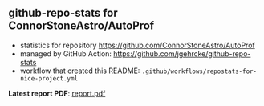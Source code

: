 ## github-repo-stats for ConnorStoneAstro/AutoProf

- statistics for repository https://github.com/ConnorStoneAstro/AutoProf
- managed by GitHub Action: https://github.com/jgehrcke/github-repo-stats
- workflow that created this README: `.github/workflows/repostats-for-nice-project.yml`

**Latest report PDF**: [report.pdf](https://github.com/ConnorStoneAstro/AutoProf/raw/github-repo-stats/ConnorStoneAstro/AutoProf/latest-report/report.pdf)

